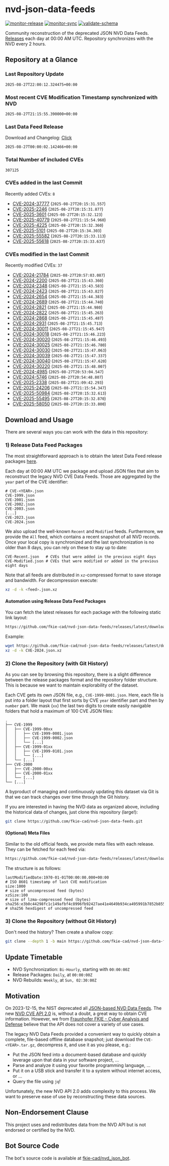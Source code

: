 # nvd-json-data-feeds

[![monitor-release](https://github.com/fkie-cad/nvd-json-data-feeds/actions/workflows/monitor_release.yml/badge.svg)](https://github.com/fkie-cad/nvd-json-data-feeds/actions/workflows/monitor_release.yml)
[![monitor-sync](https://github.com/fkie-cad/nvd-json-data-feeds/actions/workflows/monitor_sync.yml/badge.svg)](https://github.com/fkie-cad/nvd-json-data-feeds/actions/workflows/monitor_sync.yml)
[![validate-schema](https://github.com/fkie-cad/nvd-json-data-feeds/actions/workflows/validate_schema.yml/badge.svg)](https://github.com/fkie-cad/nvd-json-data-feeds/actions/workflows/validate_schema.yml)

Community reconstruction of the deprecated JSON NVD Data Feeds.
[Releases](https://github.com/fkie-cad/nvd-json-data-feeds/releases/latest) each day at 00:00 AM UTC.
Repository synchronizes with the NVD every 2 hours.

## Repository at a Glance

### Last Repository Update

```plain
2025-08-27T22:00:12.324475+00:00
```

### Most recent CVE Modification Timestamp synchronized with NVD

```plain
2025-08-27T21:15:55.390000+00:00
```

### Last Data Feed Release

Download and Changelog: [Click](https://github.com/fkie-cad/nvd-json-data-feeds/releases/latest)

```plain
2025-08-27T00:00:02.142466+00:00
```

### Total Number of included CVEs

```plain
307125
```

### CVEs added in the last Commit

Recently added CVEs: `8`

- [CVE-2024-37777](CVE-2024/CVE-2024-377xx/CVE-2024-37777.json) (`2025-08-27T20:15:31.557`)
- [CVE-2025-2246](CVE-2025/CVE-2025-22xx/CVE-2025-2246.json) (`2025-08-27T20:15:31.877`)
- [CVE-2025-3601](CVE-2025/CVE-2025-36xx/CVE-2025-3601.json) (`2025-08-27T20:15:32.123`)
- [CVE-2025-40779](CVE-2025/CVE-2025-407xx/CVE-2025-40779.json) (`2025-08-27T21:15:54.960`)
- [CVE-2025-4225](CVE-2025/CVE-2025-42xx/CVE-2025-4225.json) (`2025-08-27T20:15:32.360`)
- [CVE-2025-5101](CVE-2025/CVE-2025-51xx/CVE-2025-5101.json) (`2025-08-27T20:15:34.303`)
- [CVE-2025-55582](CVE-2025/CVE-2025-555xx/CVE-2025-55582.json) (`2025-08-27T20:15:33.113`)
- [CVE-2025-55618](CVE-2025/CVE-2025-556xx/CVE-2025-55618.json) (`2025-08-27T20:15:33.637`)


### CVEs modified in the last Commit

Recently modified CVEs: `37`

- [CVE-2024-21784](CVE-2024/CVE-2024-217xx/CVE-2024-21784.json) (`2025-08-27T20:57:03.087`)
- [CVE-2024-2200](CVE-2024/CVE-2024-22xx/CVE-2024-2200.json) (`2025-08-27T21:15:43.360`)
- [CVE-2024-2348](CVE-2024/CVE-2024-23xx/CVE-2024-2348.json) (`2025-08-27T21:15:43.583`)
- [CVE-2024-2423](CVE-2024/CVE-2024-24xx/CVE-2024-2423.json) (`2025-08-27T21:15:43.827`)
- [CVE-2024-2654](CVE-2024/CVE-2024-26xx/CVE-2024-2654.json) (`2025-08-27T21:15:44.383`)
- [CVE-2024-2689](CVE-2024/CVE-2024-26xx/CVE-2024-2689.json) (`2025-08-27T21:15:44.740`)
- [CVE-2024-2821](CVE-2024/CVE-2024-28xx/CVE-2024-2821.json) (`2025-08-27T21:15:44.980`)
- [CVE-2024-2822](CVE-2024/CVE-2024-28xx/CVE-2024-2822.json) (`2025-08-27T21:15:45.263`)
- [CVE-2024-2868](CVE-2024/CVE-2024-28xx/CVE-2024-2868.json) (`2025-08-27T21:15:45.487`)
- [CVE-2024-2931](CVE-2024/CVE-2024-29xx/CVE-2024-2931.json) (`2025-08-27T21:15:45.713`)
- [CVE-2024-30011](CVE-2024/CVE-2024-300xx/CVE-2024-30011.json) (`2025-08-27T21:15:45.947`)
- [CVE-2024-30018](CVE-2024/CVE-2024-300xx/CVE-2024-30018.json) (`2025-08-27T21:15:46.223`)
- [CVE-2024-30020](CVE-2024/CVE-2024-300xx/CVE-2024-30020.json) (`2025-08-27T21:15:46.493`)
- [CVE-2024-30025](CVE-2024/CVE-2024-300xx/CVE-2024-30025.json) (`2025-08-27T21:15:46.780`)
- [CVE-2024-30030](CVE-2024/CVE-2024-300xx/CVE-2024-30030.json) (`2025-08-27T21:15:47.063`)
- [CVE-2024-30039](CVE-2024/CVE-2024-300xx/CVE-2024-30039.json) (`2025-08-27T21:15:47.337`)
- [CVE-2024-30040](CVE-2024/CVE-2024-300xx/CVE-2024-30040.json) (`2025-08-27T21:15:47.620`)
- [CVE-2024-30220](CVE-2024/CVE-2024-302xx/CVE-2024-30220.json) (`2025-08-27T21:15:48.007`)
- [CVE-2024-4985](CVE-2024/CVE-2024-49xx/CVE-2024-4985.json) (`2025-08-27T20:53:04.547`)
- [CVE-2024-5746](CVE-2024/CVE-2024-57xx/CVE-2024-5746.json) (`2025-08-27T20:54:48.807`)
- [CVE-2025-2338](CVE-2025/CVE-2025-23xx/CVE-2025-2338.json) (`2025-08-27T21:09:42.293`)
- [CVE-2025-24206](CVE-2025/CVE-2025-242xx/CVE-2025-24206.json) (`2025-08-27T21:15:54.347`)
- [CVE-2025-50984](CVE-2025/CVE-2025-509xx/CVE-2025-50984.json) (`2025-08-27T20:15:32.613`)
- [CVE-2025-55495](CVE-2025/CVE-2025-554xx/CVE-2025-55495.json) (`2025-08-27T20:15:32.870`)
- [CVE-2025-58050](CVE-2025/CVE-2025-580xx/CVE-2025-58050.json) (`2025-08-27T20:15:33.800`)


## Download and Usage

There are several ways you can work with the data in this repository:

### 1) Release Data Feed Packages

The most straightforward approach is to obtain the latest Data Feed release packages [here](https://github.com/fkie-cad/nvd-json-data-feeds/releases/latest).

Each day at 00:00 AM UTC we package and upload JSON files that aim to reconstruct the legacy NVD CVE Data Feeds.
Those are aggregated by the `year` part of the CVE identifier:

```
# CVE-<YEAR>.json
CVE-1999.json
CVE-2001.json
CVE-2002.json
CVE-2003.json
[...]
CVE-2023.json
CVE-2024.json
```

We also upload the well-known `Recent` and `Modified` feeds.
Furthermore, we provide the `All` feed, which contains a recent snapshot of all NVD records.
Once your local copy is synchronized and the last synchronization is no older than 8 days, you can rely on these to stay up to date:

```plain
CVE-Recent.json   # CVEs that were added in the previous eight days
CVE-Modified.json # CVEs that were modified or added in the previous eight days
```

Note that all feeds are distributed in `xz`-compressed format to save storage and bandwidth.
For decompression execute:

```sh
xz -d -k <feed>.json.xz
```

#### Automation using Release Data Feed Packages

You can fetch the latest releases for each package with the following static link layout:

```sh
https://github.com/fkie-cad/nvd-json-data-feeds/releases/latest/download/CVE-<YEAR>.json.xz
```

Example:

```sh
wget https://github.com/fkie-cad/nvd-json-data-feeds/releases/latest/download/CVE-2024.json.xz
xz -d -k CVE-2024.json.xz
```

### 2) Clone the Repository (with Git History)

As you can see by browsing this repository, there is a slight difference between the release packages format and the repository folder structure.
This is because we want to maintain explorability of the dataset.

Each CVE gets its own JSON file, e.g., `CVE-1999-0001.json`.
Here, each file is put into a folder layout that first sorts by CVE `year` identifier part and then by `number` part.
We mask (`xx`) the last two digits to create easily navigable folders that hold a maximum of 100 CVE JSON files:

```plain
.
├── CVE-1999
│   ├── CVE-1999-00xx
│   │   ├── CVE-1999-0001.json
│   │   ├── CVE-1999-0002.json
│   │   └── [...]
│   ├── CVE-1999-01xx
│   │   ├── CVE-1999-0101.json
│   │   └── [...]
│   └── [...]
├── CVE-2000
│   ├── CVE-2000-00xx
│   ├── CVE-2000-01xx
│   └── [...]
└── [...]
```

A byproduct of managing and continuously updating this dataset via Git is that we can track changes over time through the Git history.

If you are interested in having the NVD data as organized above, including the historical data of changes, just clone this repository (large!):

```sh
git clone https://github.com/fkie-cad/nvd-json-data-feeds.git
```

#### (Optional) Meta Files

Similar to the old official feeds, we provide meta files with each release. They can be fetched for each feed via:

```sh
https://github.com/fkie-cad/nvd-json-data-feeds/releases/latest/download/CVE-<YEAR>.meta
```

The structure is as follows:

```plain
lastModifiedDate:1970-01-01T00:00:00.000+00:00                          # ISO 8601 timestamp of last CVE modification
size:1000                                                               # size of uncompressed feed (bytes)
xzSize:100                                                              # size of lzma-compressed feed (bytes)
sha256:e3b0c44298fc1c149afbf4c8996fb92427ae41e4649b934ca495991b7852b855 # sha256 hexdigest of uncompressed feed
```

### 3) Clone the Repository (without Git History)

Don't need the history? Then create a shallow copy:

```sh
git clone --depth 1 -b main https://github.com/fkie-cad/nvd-json-data-feeds.git
```


## Update Timetable

* NVD Synchronization: `Bi-Hourly`, starting with `00:00:00Z`
* Release Packages: `Daily`, at `00:00:00Z`
* NVD Rebuilds: `Weekly`, at `Sun, 02:30:00Z`


## Motivation

On 2023-12-15, the NIST deprecated all [JSON-based NVD Data Feeds](https://nvd.nist.gov/vuln/data-feeds#divRetirementBanner-1).
The new [NVD CVE API 2.0](https://nvd.nist.gov/developers/vulnerabilities) is, without a doubt, a great way to obtain CVE information.
However, we from [Fraunhofer FKIE - Cyber Analysis and Defense](https://www.fkie.fraunhofer.de/en/departments/cad.html) believe that the API does not cover a variety of use cases.

The legacy NVD Data Feeds provided a convenient way to quickly obtain a complete, file-based offline database snapshot; just download the `CVE-<YEAR>.tar.gz`, decompress it, and use it as you please, e.g.:

- Put the JSON feed into a document-based database and quickly leverage upon that data in your software project, ...
- Parse and analyze it using your favorite programming language, ...
- Put it on a USB stick and transfer it to a system without internet access, or ...
- Query the file using `jq`!

Unfortunately, the new NVD API 2.0 adds complexity to this process.
We want to preserve ease of use by reconstructing these data sources.

## Non-Endorsement Clause

This project uses and redistributes data from the NVD API but is not endorsed or certified by the NVD.

## Bot Source Code

The bot's source code is available at [fkie-cad/nvd\_json\_bot](https://github.com/fkie-cad/nvd_json_bot).
